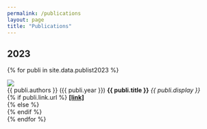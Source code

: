 ```yaml
---
permalink: /publications
layout: page
title: "Publications"
---
```


## 2023
{% for publi in site.data.publist2023 %}
<div class="pub">
  <img src="{{ site.url }}{{ site.baseurl }}/pubpic/{{ publi.image }}"/>
  <div class="text-content">
    {{ publi.authors }} <span class="pubyear">({{ publi.year }})</span>
    <strong>{{ publi.title }}</strong>
    <em>{{ publi.display }}</em><br/>
    {% if publi.link.url %}
    <strong><a href="{{ publi.link.url }}" target="_blank" rel="noopener noreferrer">[link]</a></strong><br/>
    {% else %}
    <br/>
    {% endif %}
  </div>
</div>
{% endfor %}

<br/><br/>

